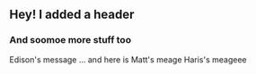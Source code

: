 ## Hey! I added a header
### And soomoe more stuff too

Edison's message
... and here is Matt's meage
Haris's meageee

